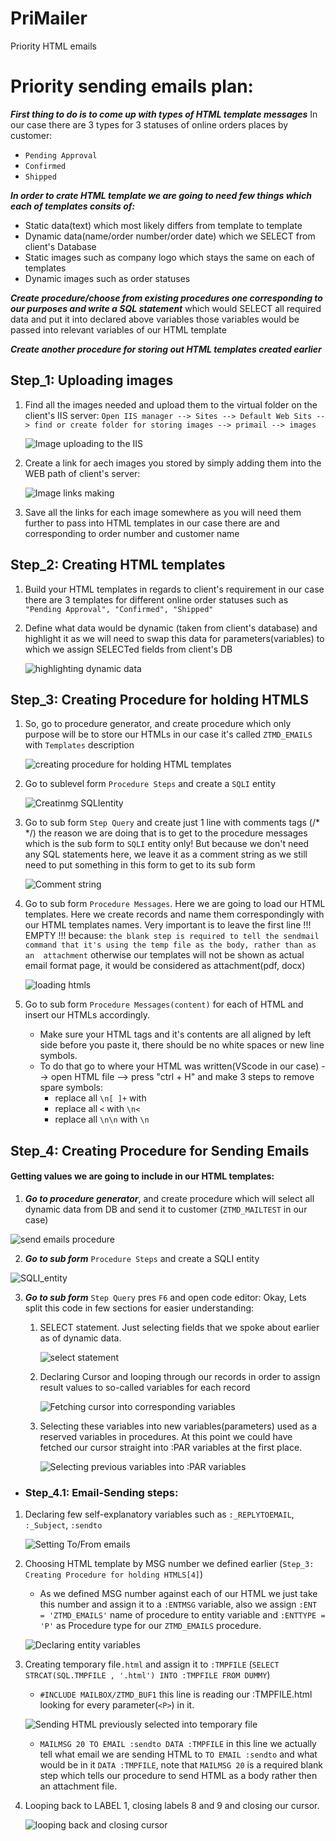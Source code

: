 # PriMailer
 Priority HTML emails



# Priority sending emails plan:

***First thing to do is to come up with types of HTML template messages***
In our case there are 3 types for 3 statuses of online orders places by customer: 
- `Pending Approval`
- `Confirmed`
- `Shipped`

***In order to crate HTML template we are going to need few things which each of templates consits of:***
- Static data(text) which most likely differs from template to template
- Dynamic data(name/order number/order date) which we SELECT from client's Database
- Static images such as company logo which stays the same on each of templates
- Dynamic images such as order statuses

***Create procedure/choose from existing procedures one corresponding to our purposes and write a SQL statement***
   which would SELECT all required data and put it into declared above variables
   those variables would be passed into relevant variables of our HTML template 

***Create another procedure for storing out HTML templates created earlier***



    
## Step_1: Uploading images
1. Find all the images needed and upload them to the virtual folder on the client's IIS server:
`Open IIS manager --> Sites --> Default Web Sits --> find or create folder for storing images --> primail --> images`

   ![Image uploading to the IIS](./images/upload_images.png)

2. Create a link for aech images you stored by simply adding them into the WEB path of client's server:

   ![Image links making](./images/making_image_links.png)

3. Save all the links for each image somewhere as you will need them further to pass into HTML templates 
in our case there are <P2> and <P5> corresponding to order number and customer name

    


## Step_2: Creating HTML templates

1. Build your HTML templates in regards to client's requirement
in our case there are 3 templates for different online order statuses
such as `"Pending Approval", "Confirmed", "Shipped"`

2. Define what data would be dynamic (taken from client's database) and highlight it as we will need to 
swap this data for parameters(variables) to which we assign SELECTed fields from client's DB

   ![highlighting dynamic data](./images/highlighting_dynamicdata.png)




## Step_3: Creating Procedure for holding HTMLS

1. So, go to procedure generator, and create procedure which only purpose will be to store our HTMLs
in our case it's called `ZTMD_EMAILS` with `Templates` description 

   ![creating procedure for holding HTML templates](./images/procedure_template.png)

2. Go to sublevel form `Procedure Steps` and create a `SQLI` entity

   ![Creatinmg SQLIentity](./images/SQLIentity.png)

3. Go to sub form `Step Query` and create just 1 line with comments tags (/* */)
the reason we are doing that is to get to the procedure messages which is the sub form 
to `SQLI` entity only! But because we don't need any SQL statements here, we leave it as a comment string as
we still need to put something in this form to get to its sub form

   ![Comment string](./images/Comment_string_for_SQLI.png)

4. Go to sub form `Procedure Messages`. Here we are going to load our HTML templates.
Here we create records and name them correspondingly with our HTML templates names.
Very important is to leave the first line !!! EMPTY !!! because:
`the blank step is required to tell the sendmail command that it's using the temp file as the body, rather than as an 
attachment` otherwise our templates will not be shown as actual email format page, it would be considered as 
attachment(pdf, docx)

   ![loading htmls](./images/loading_htmls.png)
       
5. Go to sub form `Procedure Messages(content)` for each of HTML and insert our HTMLs accordingly.
   - Make sure your HTML tags and it's contents are all aligned by left side before you paste it, 
   there should be no white spaces or new line symbols.
   - To do that go to where your HTML was written(VScode in our case) --> open HTML file --> press "ctrl + H"
   and make 3 steps to remove spare symbols:
     - replace all `\n[ ]+` with ` `
     - replace all `<` with `\n<`
     - replace all `\n\n` with `\n`



    
## Step_4: Creating Procedure for Sending Emails
#### Getting values we are going to include in our HTML templates:

1. ***Go to procedure generator***, and create procedure which will select all dynamic data from DB and send it to customer
(`ZTMD_MAILTEST` in our case)

![send emails procedure](./images/procedure_sendmails.png)
        
2. ***Go to sub form*** `Procedure Steps` and create a SQLI entity

![SQLI_entity](./images/SQLI_emails.png)
        
3. ***Go to sub form*** `Step Query` pres `F6` and open code editor:
Okay, Lets split this code in few sections for easier understanding:

   1. SELECT statement.
   Just selecting fields that we spoke about earlier as of dynamic data.
   
      ![select statement](./images/SELECT.png)
        
   2. Declaring Cursor and looping through our records in order to assign result values to so-called variables
   for each record
   
      ![Fetching cursor into corresponding variables](./images/fetching_cursor.png)

   3. Selecting these variables into new variables(parameters) used as a reserved variables in procedures.
   At this point we could have fetched our cursor straight into :PAR variables at the first place.
   
      ![Selecting previous variables into :PAR variables](./images/PAR_variables.png)


 - ### Step_4.1: Email-Sending steps:

 1. Declaring few self-explanatory variables such as `:_REPLYTOEMAIL`, `:_Subject`, `:sendto`

    ![Setting To/From emails](./images/email_variables.png)
        
 2. Choosing HTML template by MSG number we defined earlier (`Step_3: Creating Procedure for holding HTMLS[4]`)
    - As we defined  MSG number against each of our HTML we just take this number and assign it to a `:ENTMSG` variable,
    also we assign `:ENT = 'ZTMD_EMAILS'` name of procedure to entity variable and 
    `:ENTTYPE = 'P'` as Procedure type for our `ZTMD_EMAILS` procedure.
    
    ![Declaring entity variables](./images/Entity_vars.png)

 3. Creating temporary file`.html` and assign it to `:TMPFILE` 
    (`SELECT STRCAT(SQL.TMPFILE , '.html') INTO :TMPFILE FROM DUMMY`)
    - `#INCLUDE MAILBOX/ZTMD_BUF1` this line is reading our :TMPFILE.html 
    looking for every parameter(`<P>`) in it.
    
    ![Sending HTML previously selected into temporary file](./images/Sending_HTML.png)
    - `MAILMSG 20 TO EMAIL :sendto DATA :TMPFILE` in this line we actually tell what email we are sending
    HTML to `TO EMAIL :sendto` and what would be in it `DATA :TMPFILE`, note that `MAILMSG 20` is a required blank step 
    which tells our procedure to send HTML as a body rather then an attachment file. 
 4. Looping back to LABEL 1, closing labels 8 and 9 and closing our cursor.

    ![looping back and closing cursor](./images/cursor_close.png)
 
    